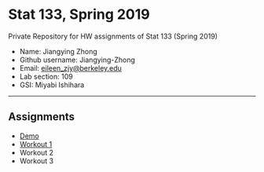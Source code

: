 # Stat 133, Spring 2019

Private Repository for HW assignments of Stat 133 (Spring 2019)

- Name: Jiangying Zhong
- Github username: Jiangying-Zhong
- Email: eileen_zjy@berkeley.edu
- Lab section: 109
- GSI: Miyabi Ishihara

-----

## Assignments

- [Demo](demo)
- [Workout 1](workout1)
- Workout 2
- Workout 3


